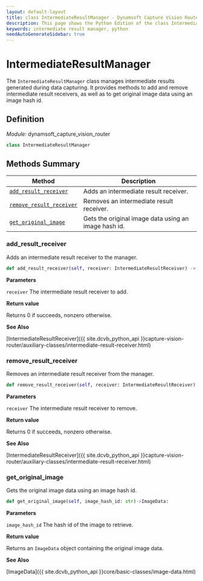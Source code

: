```yaml
---
layout: default-layout
title: class IntermediateResultManager - Dynamsoft Capture Vision Router Python Edition API Reference
description: This page shows the Python Edition of the class IntermediateResultManager in Dynamsoft Capture Vision Router Module.
keywords: intermediate result manager, python
needAutoGenerateSidebar: true
---
```


# IntermediateResultManager

The `IntermediateResultManager` class manages intermediate results generated during data capturing. It provides methods to add and remove intermediate result receivers, as well as to get original image data using an image hash id.

## Definition

*Module:* dynamsoft_capture_vision_router

```python
class IntermediateResultManager 
```

## Methods Summary

| Method | Description |
|--------|-------------|
| [`add_result_receiver`](#add_result_receiver) | Adds an intermediate result receiver.|
| [`remove_result_receiver`](#remove_result_receiver) | Removes an intermediate result receiver. |
| [`get_original_image`](#get_original_image) | Gets the original image data using an image hash id. |

### add_result_receiver

Adds an intermediate result receiver to the manager.

```python
def add_result_receiver(self, receiver: IntermediateResultReceiver) -> int:
```

**Parameters**

`receiver` The intermediate result receiver to add.

**Return value**

Returns 0 if succeeds, nonzero otherwise.

**See Also**

[IntermediateResultReceiver]({{ site.dcvb_python_api }}capture-vision-router/auxiliary-classes/intermediate-result-receiver.html)

### remove_result_receiver

Removes an intermediate result receiver from the manager.

```python
def remove_result_receiver(self, receiver: IntermediateResultReceiver) -> int:
```

**Parameters**

`receiver` The intermediate result receiver to remove.

**Return value**

Returns 0 if succeeds, nonzero otherwise.

**See Also**

[IntermediateResultReceiver]({{ site.dcvb_python_api }}capture-vision-router/auxiliary-classes/intermediate-result-receiver.html)

### get_original_image

Gets the original image data using an image hash id.

```python
def get_original_image(self, image_hash_id: str)->ImageData:
```

**Parameters**

`image_hash_id` The hash id of the image to retrieve.

**Return value**

Returns an `ImageData` object containing the original image data.

**See Also**

[ImageData]({{ site.dcvb_python_api }}core/basic-classes/image-data.html)

